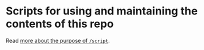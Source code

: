 # Scripts for using and maintaining the contents of this repo

Read [more about the purpose of `/script`](https://github.com/github/scripts-to-rule-them-all/blob/adb53416c12342950f7d7561df123325fd60b371/README.md#the-scripts).
